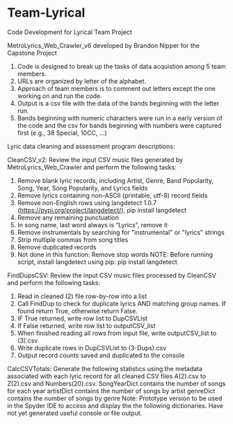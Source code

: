 # Team-Lyrical
Code Development for Lyrical Team Project

MetroLyrics_Web_Crawler_v6 developed by Brandon Nipper for the Capstone Project

1.  Code is designed to break up the tasks of data acquistion among 5 team members.
2.  URLs are organized by letter of the alphabet.
3.  Approach of team members is to comment out letters except the one working on and run the code.
4.  Output is a csv file with the data of the bands beginning with the letter run.
5.  Bands beginning with numeric characters were run in a early version of the code and the csv for bands beginning with numbers were captured first (e.g., 38 Special, 10CC, ...)

Lyric data cleaning and assessment program descriptions:

CleanCSV_v2: Review the input CSV music files generated by 
             MetroLyrics_Web_Crawler and perform the following tasks:
1. Remove blank lyric records, including Artist, Genre, Band Popularity, Song,
     Year, Song Popularity, and Lyrics fields
2. Remove lyrics containing non-ASCII (printable, utf-8) record fields
3. Remove non-English rows using langdetect 1.0.7 
    (https://pypi.org/project/langdetect/), pip install langdetect
4. Remove any remaining punctuation
5. In song name, last word always is “Lyrics”, remove it
6. Remove instrumentals by searching for "instrumental" or "lyrics" strings
7. Strip multiple commas from song titles
8. Remove duplicated records
9. Not done in this function: Remove stop words
NOTE: Before running script, install langdetect using pip:
         pip install langdetect

FindDupsCSV: Review the input CSV music files processed by CleanCSV and 
             perform the following tasks:
1. Read in cleaned (2) file row-by-row into a list
2. Call FindDup to check for duplicate lyrics AND matching group names. 
   If found return True, otherwise return False.
3. IF True returned, write row list to DupCSVList
4. If False returned, write row list to outputCSV_list
5. When finished reading all rows from input file, write outputCSV_list to 
   <inputfilename>(3).csv
6. Write duplicate rows in DupCSVList to <inputfilename>(3-Dups).csv
7. Output record counts saved and duplicated to the console

CalcCSVTotals: Generate the following statistics using the metadata associated 
               with each lyric record for all cleaned CSV files A(2).csv to 
               Z(2).csv and Numbers(20).csv.
SongYearDict contains the number of songs for each year 
artistDict contains the number of songs by artist
genreDict contains the number of songs by genre
Note: Prototype version to be used in the Spyder IDE to access and display the
the following dictionaries. Have not yet generated useful console or file output.
